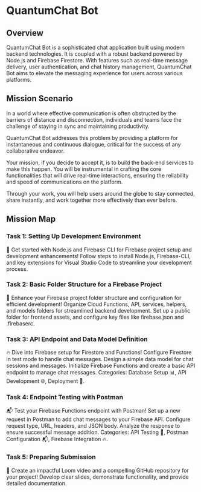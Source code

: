 # QuantumChat Bot

## Overview

QuantumChat Bot is a sophisticated chat application built using modern backend technologies. It is coupled with a robust backend powered by Node.js and Firebase Firestore. With features such as real-time message delivery, user authentication, and chat history management, QuantumChat Bot aims to elevate the messaging experience for users across various platforms.

## Mission Scenario

In a world where effective communication is often obstructed by the barriers of distance and disconnection, individuals and teams face the challenge of staying in sync and maintaining productivity.

QuantumChat Bot addresses this problem by providing a platform for instantaneous and continuous dialogue, critical for the success of any collaborative endeavor.

Your mission, if you decide to accept it, is to build the back-end services to make this happen. You will be instrumental in crafting the core functionalities that will drive real-time interactions, ensuring the reliability and speed of communications on the platform.

Through your work, you will help users around the globe to stay connected, share instantly, and work together more effectively than ever before.

## Mission Map

### Task 1: Setting Up Development Environment
🚀 Get started with Node.js and Firebase CLI for Firebase project setup and development enhancements! Follow steps to install Node.js, Firebase-CLI, and key extensions for Visual Studio Code to streamline your development process.

### Task 2: Basic Folder Structure for a Firebase Project
📁 Enhance your Firebase project folder structure and configuration for efficient development! Organize Cloud Functions, API, services, helpers, and models folders for streamlined backend development. Set up a public folder for frontend assets, and configure key files like firebase.json and .firebaserc.

### Task 3: API Endpoint and Data Model Definition
🔥 Dive into Firebase setup for Firestore and Functions! Configure Firestore in test mode to handle chat messages. Design a simple data model for chat sessions and messages. Initialize Firebase Functions and create a basic API endpoint to manage chat messages. Categories: Database Setup 📊, API Development 🌐, Deployment 🔧.

### Task 4: Endpoint Testing with Postman
📬 Test your Firebase Functions endpoint with Postman! Set up a new request in Postman to add chat messages to your Firebase API. Configure request type, URL, headers, and JSON body. Analyze the response to ensure successful message addition. Categories: API Testing 🧪, Postman Configuration 📬, Firebase Integration 🔥.

### Task 5: Preparing Submission
🎥 Create an impactful Loom video and a compelling GitHub repository for your project! Develop clear slides, demonstrate functionality, and provide detailed documentation.